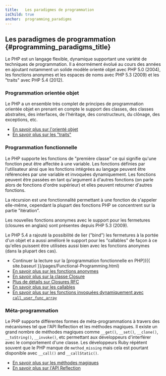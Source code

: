 ```yaml
---
title:   Les paradigmes de programmation
isChild: true
anchor:  programming_paradigms
---
```


## Les paradigmes de programmation {#programming_paradigms_title}

Le PHP est un langage flexible, dynamique supportant une variété de techniques de programmation. Il a énormément évolué au 
cours des années en ajoutant notamment un solide modèle orienté objet avec PHP 5.0 (2004), les fonctions anonymes et 
les espaces de noms avec PHP 5.3 (2009) et les "traits" avec PHP 5.4 (2012).

### Programmation orientée objet

Le PHP a un ensemble très complet de principes de programmation orientée objet en prenant en compte le support des classes, 
des classes abstraites, des interfaces, de l'héritage, des constructeurs, du clônage, des exceptions, etc. 

* [En savoir plus sur l'orienté objet][oop]
* [En savoir plus sur les "traits"][traits]

### Programmation fonctionnelle

Le PHP supporte les fonctions de "première classe" ce qui signifie qu'une fonction peut être affectée à une variable. 
Les fonctions définies par l'utilisateur ainsi que les fonctions intégrées au langage peuvent être référencées par une 
variable et invoquées dynamiquement. Les fonctions peuvent être passées en tant qu'argument à d'autres fonctions (on 
parle alors de fonctions d'ordre supérieur) et elles peuvent retourner d'autres fonctions.

La récursion est une fonctionnalité permettant à une fonction de s'appeler elle-même, cependant la plupart des fonctions 
PHP se concentrent sur la partie "itération".

Les nouvelles fonctions anonymes avec le support pour les fermetures (closures en anglais) sont présentes depuis 
PHP 5.3 (2009).

Le PHP 5.4 a rajouté la possibilité de lier ("bind") les fermetures à la portée d'un objet et a aussi amélioré le support pour 
les "callables" de façon à ce qu'elles puissent être utilisées aussi bien avec les fonctions anonymes (dans la plupart des 
cas).

* Continuer la lecture sur la [programmation fonctionnelle en PHP]({{ site.baseurl }}/pages/Functional-Programming.html)
* [En savoir plus sur les fonctions anonymes][anonymous-functions]
* [En savoir plus sur la classe Closure][closure-class]
* [Plus de détails sur Closures RFC][closures-rfc]
* [En savoir plus sur les callables][callables]
* [En savoir plus sur les fonctions invoquées dynamiquement avec `call_user_func_array`][call-user-func-array]

### Méta-programmation

Le PHP supporte différentes formes de méta-programmations à travers des mécanismes tel que l'API Reflection et les 
méthodes magiques. Il existe un grand nombre de méthodes magiques comme `__get()`, `__set()`, `__clone()`, 
`__toString()`, `__invoke()`, etc permettant aux développeurs d'interférer avec le comportement d'une classe. Les 
développeurs Ruby répètent souvent que le PHP manque de `method_missing` mais cela est pourtant disponible avec 
`__call()` and `__callStatic()`.

* [En savoir plus sur les méthodes magiques][magic-methods]
* [En savoir plus sur l'API Reflection][reflection]

[namespaces]: http://php.net/manual/fr/language.namespaces.php
[overloading]: http://php.net/manual/fr/language.oop5.overloading.php
[oop]: http://www.php.net/manual/fr/language.oop5.php
[anonymous-functions]: http://www.php.net/manual/fr/functions.anonymous.php
[closure-class]: http://php.net/manual/fr/class.closure.php
[callables]: http://php.net/manual/fr/language.types.callable.php
[magic-methods]: http://php.net/manual/fr/language.oop5.magic.php
[reflection]: http://www.php.net/manual/fr/intro.reflection.php
[traits]: http://www.php.net/traits
[call-user-func-array]: http://php.net/manual/fr/function.call-user-func-array.php
[closures-rfc]: https://wiki.php.net/rfc/closures
